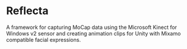 # Reflecta
A framework for capturing MoCap data using the Microsoft Kinect for Windows v2 sensor and creating animation clips for Unity with Mixamo compatible facial expressions.
